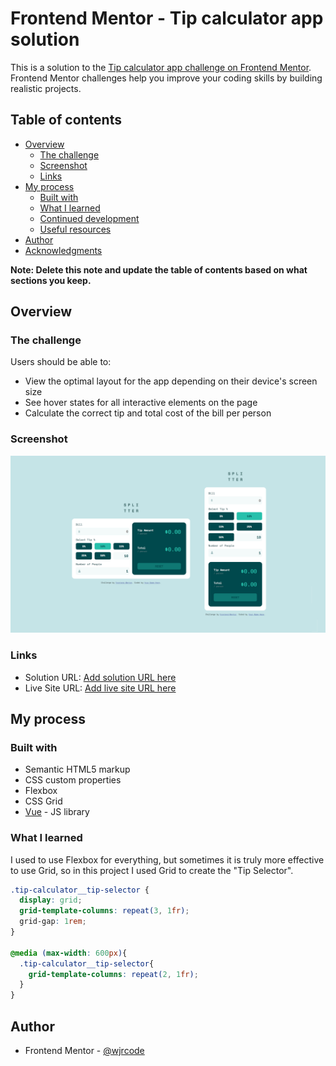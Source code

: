 # Frontend Mentor - Tip calculator app solution

This is a solution to the [Tip calculator app challenge on Frontend Mentor](https://www.frontendmentor.io/challenges/tip-calculator-app-ugJNGbJUX). Frontend Mentor challenges help you improve your coding skills by building realistic projects.

## Table of contents

- [Overview](#overview)
  - [The challenge](#the-challenge)
  - [Screenshot](#screenshot)
  - [Links](#links)
- [My process](#my-process)
  - [Built with](#built-with)
  - [What I learned](#what-i-learned)
  - [Continued development](#continued-development)
  - [Useful resources](#useful-resources)
- [Author](#author)
- [Acknowledgments](#acknowledgments)

**Note: Delete this note and update the table of contents based on what sections you keep.**

## Overview

### The challenge

Users should be able to:

- View the optimal layout for the app depending on their device's screen size
- See hover states for all interactive elements on the page
- Calculate the correct tip and total cost of the bill per person

### Screenshot

![](./screenshot.png)

### Links

- Solution URL: [Add solution URL here](https://your-solution-url.com)
- Live Site URL: [Add live site URL here](https://your-live-site-url.com)

## My process

### Built with

- Semantic HTML5 markup
- CSS custom properties
- Flexbox
- CSS Grid
- [Vue](https://vuejs.org/) - JS library

### What I learned

I used to use Flexbox for everything, but sometimes it is truly more effective to use Grid, so in this project I used Grid to create the "Tip Selector".

```css
.tip-calculator__tip-selector {
  display: grid;
  grid-template-columns: repeat(3, 1fr);
  grid-gap: 1rem;
}

@media (max-width: 600px){
  .tip-calculator__tip-selector{
    grid-template-columns: repeat(2, 1fr);
  }
}
```

## Author

- Frontend Mentor - [@wjrcode](https://www.frontendmentor.io/profile/wjrcode)
